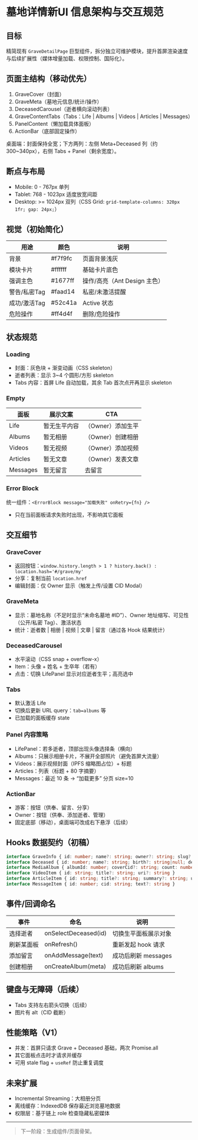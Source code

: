 # 墓地详情新UI 信息架构与交互规范

## 目标
精简现有 `GraveDetailPage` 巨型组件，拆分独立可维护模块，提升首屏渲染速度与后续扩展性（媒体增量加载、权限控制、国际化）。

## 页面主结构（移动优先）
1. GraveCover（封面）
2. GraveMeta（墓地元信息/统计/操作）
3. DeceasedCarousel（逝者横向滚动列表）
4. GraveContentTabs（Tabs：Life | Albums | Videos | Articles | Messages）
5. PanelContent（懒加载具体面板）
6. ActionBar（底部固定操作）

桌面端：封面保持全宽；下方两列：左侧 Meta+Deceased 列（约 300~340px），右侧 Tabs + Panel（剩余宽度）。

## 断点与布局
- Mobile: 0 - 767px 单列
- Tablet: 768 - 1023px 适度放宽间距
- Desktop: >= 1024px 双列（CSS Grid: `grid-template-columns: 320px 1fr; gap: 24px;`）

## 视觉（初始简化）
| 用途 | 颜色 | 说明 |
| ---- | ---- | ---- |
| 背景 | #f7f9fc | 页面背景浅灰 |
| 模块卡片 | #ffffff | 基础卡片底色 |
| 强调主色 | #1677ff | 操作/高亮（Ant Design 主色）|
| 警告/私密Tag | #faad14 | 私密/未激活提醒 |
| 成功/激活Tag | #52c41a | Active 状态 |
| 危险操作 | #ff4d4f | 删除/危险操作 |

## 状态规范
### Loading
- 封面：灰色块 + 渐变动画（CSS skeleton）
- 逝者列表：显示 3~4 个圆形/方形 skeleton
- Tabs 内容：首屏 Life 自动加载，其余 Tab 首次点开再显示 skeleton

### Empty
| 面板 | 展示文案 | CTA |
| ---- | ---- | ---- |
| Life | 暂无生平内容 | （Owner）添加生平 |
| Albums | 暂无相册 | （Owner）创建相册 |
| Videos | 暂无视频 | （Owner）添加视频 |
| Articles | 暂无文章 | （Owner）发表文章 |
| Messages | 暂无留言 | 去留言 |

### Error Block
统一组件：`<ErrorBlock message="加载失败" onRetry={fn} />`
- 只在当前面板请求失败时出现，不影响其它面板

## 交互细节
### GraveCover
- 返回按钮：`window.history.length > 1 ? history.back() : location.hash='#/grave/my'`
- 分享：复制当前 `location.href`
- 编辑封面：仅 Owner 显示（触发上传/设置 CID Modal）

### GraveMeta
- 显示：墓地名称（不足时显示“未命名墓地 #ID”）、Owner 地址缩写、可见性（公开/私密 Tag）、激活状态
- 统计：逝者数 | 相册 | 视频 | 文章 | 留言（通过各 Hook 结果统计）

### DeceasedCarousel
- 水平滚动（CSS snap + overflow-x）
- Item：头像 + 姓名 + 生卒年（若有）
- 点击：切换 LifePanel 显示对应逝者生平；高亮选中

### Tabs
- 默认激活 Life
- 切换后更新 URL query：`tab=albums` 等
- 已加载的面板缓存 state

### Panel 内容策略
- LifePanel：若多逝者，顶部出现头像选择条（横向）
- Albums：只展示相册卡片，不展开全部照片（避免首屏大流量）
- Videos：展示视频封面（IPFS 缩略图占位）+ 标题
- Articles：列表（标题 + 80 字摘要）
- Messages：最近 10 条 -> “加载更多” 分页 size=10

### ActionBar
- 游客：按钮（供奉、留言、分享）
- Owner：按钮（供奉、添加逝者、管理）
- 固定底部（移动），桌面端可改成右下悬浮（后续）

## Hooks 数据契约（初稿）
```ts
interface GraveInfo { id: number; name?: string; owner?: string; slug?: string; isPublic?: boolean; active?: boolean; coverCid?: string }
interface Deceased { id: number; name?: string; birth?: string|null; death?: string|null; genderCode?: number; mainImageCid?: string; lifeCid?: string }
interface MediaAlbum { albumId: number; coverCid?: string; count: number; title?: string }
interface VideoItem { id: string; title?: string; uri?: string }
interface ArticleItem { id: string; title?: string; summary?: string; uri?: string }
interface MessageItem { id: number; cid: string; text?: string }
```

## 事件/回调命名
| 事件 | 命名 | 说明 |
| ---- | ---- | ---- |
| 选择逝者 | onSelectDeceased(id) | 切换生平面板展示对象 |
| 刷新某面板 | onRefresh() | 重新发起 hook 请求 |
| 添加留言 | onAddMessage(text) | 成功后刷新 messages |
| 创建相册 | onCreateAlbum(meta) | 成功后刷新 albums |

## 键盘与无障碍（后续）
- Tabs 支持左右箭头切换（后续）
- 图片有 alt（CID 截断）

## 性能策略（V1）
- 并发：首屏只请求 Grave + Deceased 基础，两次 Promise.all
- 其它面板点击时才请求并缓存
- 可用 stale flag + `useRef` 防止重复调度

## 未来扩展
- Incremental Streaming：大相册分页
- 离线缓存：IndexedDB 保存最近浏览墓地数据
- 权限层：基于链上 role 检查隐藏私密媒体

---
> 下一阶段：生成组件/页面骨架。
